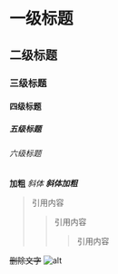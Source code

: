 # 一级标题
## 二级标题
### 三级标题
#### 四级标题
##### 五级标题
###### 六级标题

**加粗**
*斜体*
***斜体加粗***

>引用内容
>>引用内容
>>>引用内容

~~删除文字~~
![alt](https://files.yande.re/image/2257711ed650d26c77858ad265838211/yande.re%20538531%20shiratama%20shiratamaco%20shugaten%21_-sugarfull_tempering-.jpg "这是一张图片")

```
```
```
```